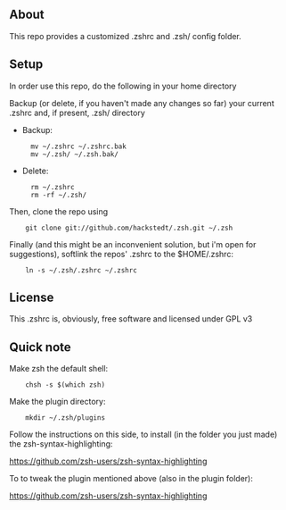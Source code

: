 ## About

This repo provides a customized .zshrc and .zsh/ config folder.

## Setup

In order use this repo, do the following in your home directory

Backup (or delete, if you haven't made any changes so far) your current .zshrc and, if present, .zsh/ directory

* Backup:

        mv ~/.zshrc ~/.zshrc.bak
        mv ~/.zsh/ ~/.zsh.bak/

* Delete:

        rm ~/.zshrc
        rm -rf ~/.zsh/


Then, clone the repo using

        git clone git://github.com/hackstedt/.zsh.git ~/.zsh

Finally (and this might be an inconvenient solution, but i'm open for suggestions), softlink the repos' .zshrc to the $HOME/.zshrc:

        ln -s ~/.zsh/.zshrc ~/.zshrc

## License

This .zshrc is, obviously, free software and licensed under GPL v3

## Quick note

Make zsh the default shell:

        chsh -s $(which zsh)

Make the plugin directory:

        mkdir ~/.zsh/plugins 

Follow the instructions on this side, to install (in the folder you just made) the zsh-syntax-highlighting:

https://github.com/zsh-users/zsh-syntax-highlighting

To to tweak the plugin mentioned above (also in the plugin folder):

https://github.com/zsh-users/zsh-syntax-highlighting
